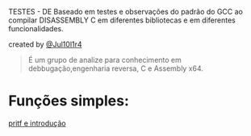 

TESTES - DE     Baseado em testes e observações do padrão do GCC ao compilar 
DISASSEMBLY     C em diferentes bibliotecas e em diferentes funcionalidades.

created by [@Jul10l1r4](https://github.com/Jul10l1r4)

> É um grupo de analize para conhecimento em debbugação,engenharia reversa, C e Assembly x64.

# Funções simples:
[pritf e introdução](https://github.com/Jul10l1r4/Testes-de-disassembly/tree/master/printf)
